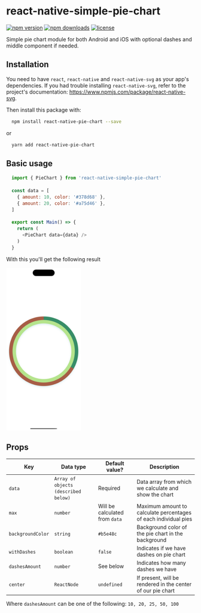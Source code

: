 # react-native-simple-pie-chart

[![npm version](https://img.shields.io/npm/v/react-native-simple-pie-chart)](https://www.npmjs.com/package/react-native-simple-pie-chart)
[![npm downloads](https://img.shields.io/npm/dt/react-native-simple-pie-chart?logo=npm)](https://www.npmjs.com/package/react-native-simple-pie-chart)
[![license](https://img.shields.io/npm/l/react-native-simple-pie-chart)](https://github.com/aidin36/react-native-simple-pie-chart/blob/master/LICENSE)

Simple pie chart module for both Android and iOS with optional dashes and middle component if needed.

## Installation

You need to have `react`, `react-native` and `react-native-svg` as your app's dependencies. If you had trouble installing `react-native-svg`, refer to the project's documentation: https://www.npmjs.com/package/react-native-svg.

Then install this package with:

```bash
  npm install react-native-pie-chart --save
```

or

```bash
  yarn add react-native-pie-chart
```

## Basic usage

```javascript
  import { PieChart } from 'react-native-simple-pie-chart'

  const data = [
    { amount: 10, color: '#378d68' },
    { amount: 20, color: '#a75d46' },
  ]

  export const Main() => {
    return (
      <PieChart data={data} />
    )
  }
```

With this you'll get the following result


<img src="https://raw.githubusercontent.com/tagizade-samir/react-native-simple-pie-chart/dev/assets/default.png" width="200" />

## Props

| Key | Data type | Default value? | Description |
|-----|-----------|----------------|-------------|
| `data` | `Array of objects (described below)` | Required | Data array from which we calculate and show the chart |
| `max` | `number` | Will be calculated from `data` | Maximum amount to calculate percentages of each individual pies |
| `backgroundColor` | `string` | `#b5e48c` | Background color of the pie chart in the background |
| `withDashes` | `boolean` | `false` | Indicates if we have dashes on pie chart |
| `dashesAmount` | `number` | See below | Indicates how many dashes we have |
| `center` | `ReactNode` | `undefined` | If present, will be rendered in the center of our pie chart |

Where `dashesAmount` can be one of the following: `10, 20, 25, 50, 100`
